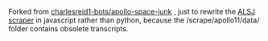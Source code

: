 Forked from [charlesreid1-bots/apollo-space-junk](https://github.com/charlesreid1-bots/apollo-space-junk) , just to rewrite the [ALSJ scraper](https://github.com/charlesreid1-bots/apollo-space-junk/blob/master/scrape/apollo11/apollo11.py) in javascript rather than python, because the /scrape/apollo11/data/ folder contains obsolete transcripts.

